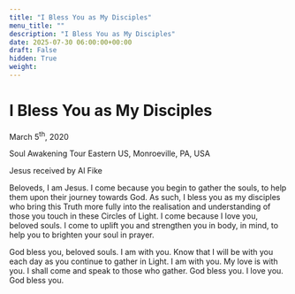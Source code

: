 ```yaml
---
title: "I Bless You as My Disciples"
menu_title: ""
description: "I Bless You as My Disciples"
date: 2025-07-30 06:00:00+00:00
draft: False
hidden: True
weight:
---
```

# I Bless You as My Disciples

March 5<sup>th</sup>, 2020

Soul Awakening Tour Eastern US, Monroeville, PA, USA

Jesus received by Al Fike

Beloveds, I am Jesus. I come because you begin to gather the souls, to help them upon their journey towards God. As such, I bless you as my disciples who bring this Truth more fully into the realisation and understanding of those you touch in these Circles of Light. I come because I love you, beloved souls. I come to uplift you and strengthen you in body, in mind, to help you to brighten your soul in prayer.

God bless you, beloved souls. I am with you. Know that I will be with you each day as you continue to gather in Light. I am with you. My love is with you. I shall come and speak to those who gather. God bless you. I love you. God bless you.
